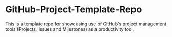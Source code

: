 # GitHub-Project-Template-Repo
This is a template repo for showcasing use of GitHub's project management tools (Projects, Issues and Milestones) as a productivity tool.
